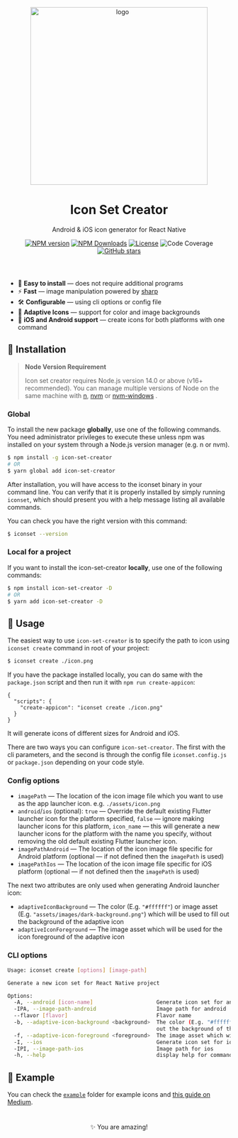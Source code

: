 <header>
<p align="center">
  <img src="assets/iphone.png" alt="logo" width="400">
</p>
<h1 align="center">
Icon Set Creator
</h1>
<p align="center">
Android & iOS icon generator for React Native
</p>
<p align="center">
<a href="https://www.npmjs.com/package/icon-set-creator" target="__blank"><img src="https://img.shields.io/npm/v/icon-set-creator?color=7DE1D1&label=" alt="NPM version"></a>
<a href="https://www.npmjs.com/package/icon-set-creator" target="__blank"><img alt="NPM Downloads" src="https://img.shields.io/npm/dm/icon-set-creator?color=6AC704&label="></a>
<a href="https://github.com/martiliones/icon-set-creator" target="__blank"><img src="https://img.shields.io/github/license/martiliones/icon-set-creator.svg?label=&message=themes&color=FFB706" alt="License"></a>
<img src="https://img.shields.io/codecov/c/github/martiliones/icon-set-creator?color=FF4F4D&logoColor=FF4F4D" alt="Code Coverage">
<br>
<a href="https://github.com/martiliones/icon-set-creator" target="__blank"><img alt="GitHub stars" src="https://img.shields.io/github/stars/martiliones/icon-set-creator?style=social"></a>
</p>
</header>

- 🌈 <b>Easy to install</b> — does not require additional programs
- ⚡️ <b>Fast</b> — image manipulation powered by [sharp](https://www.npmjs.com/package/sharp)
- 🛠 <b>Configurable</b> — using cli options or config file
- 🌟 <b>Adaptive Icons</b> — support for color and image backgrounds
- 📱 <b>iOS and Android support</b> — create icons for both platforms with one command

<h2>🚀 Installation</h2>

> **Node Version Requirement**
>
> Icon set creator requires Node.js version 14.0 or above (v16+ recommended). You can manage multiple versions of Node on the same machine with [n](https://github.com/tj/n), [nvm](https://github.com/creationix/nvm) or [nvm-windows](https://github.com/coreybutler/nvm-windows) .

<h3>Global</h3>

To install the new package **globally**, use one of the following commands. You need administrator privileges to execute these unless npm was installed on your system through a Node.js version manager (e.g. n or nvm).

```bash
$ npm install -g icon-set-creator
# OR
$ yarn global add icon-set-creator
```

After installation, you will have access to the iconset binary in your command line. You can verify that it is properly installed by simply running `iconset`, which should present you with a help message listing all available commands.

You can check you have the right version with this command:

```bash
$ iconset --version
```

<h3>Local for a project</h3>

If you want to install the icon-set-creator **locally**, use one of the following commands:

```bash
$ npm install icon-set-creator -D
# OR
$ yarn add icon-set-creator -D
```

<h2>🧪 Usage</h2>

The easiest way to use `icon-set-creator` is to specify the path to icon using `iconset create` command in root of your project:
```bash
$ iconset create ./icon.png
```

If you have the package installed locally, you can do same with the `package.json` script and then run it with `npm run create-appicon`:
```json5
{
  "scripts": {
    "create-appicon": "iconset create ./icon.png"
  }
}
```

It will generate icons of different sizes for Android and iOS.

There are two ways you can configure `icon-set-creator`. The first with the cli parameters, and the second is through the config file `iconset.config.js` or `package.json` depending on your code style.

<h3>Config options</h3>

- `imagePath` — The location of the icon image file which you want to use as the app launcher icon. e.g. `./assets/icon.png`
- `android`/`ios` (optional): `true` — Override the default existing Flutter launcher icon for the platform specified, `false` — ignore making launcher icons for this platform, `icon_name` — this will generate a new launcher icons for the platform with the name you specify, without removing the old default existing Flutter launcher icon.
- `imagePathAndroid` — The location of the icon image file specific for Android platform (optional — if not defined then the `imagePath` is used)
- `imagePathIos` — The location of the icon image file specific for iOS platform (optional — if not defined then the `imagePath` is used)

The next two attributes are only used when generating Android launcher icon:

- `adaptiveIconBackground` — The color (E.g. `"#ffffff"`) or image asset (E.g. `"assets/images/dark-background.png"`) which will be used to fill out the background of the adaptive icon
- `adaptiveIconForeground` — The image asset which will be used for the icon foreground of the adaptive icon


<h3>CLI options</h3>

```bash
Usage: iconset create [options] [image-path]

Generate a new icon set for React Native project

Options:
  -A, --android [icon-name]                    Generate icon set for android
  -IPA, --image-path-android                   Image path for android
  --flavor [flavor]                            Flavor name
  -b, --adaptive-icon-background <background>  The color (E.g. "#ffffff") or image asset (E.g. "assets/images/christmas-background.png") which will be used to fill
                                               out the background of the adaptive icon.
  -f, --adaptive-icon-foreground <foreground>  The image asset which will be used for the icon foreground of the adaptive icon
  -I, --ios                                    Generate icon set for ios
  -IPI, --image-path-ios                       Image path for ios
  -h, --help                                   display help for command
```

<h2>👀 Example</h2>

You can check the [`example`](https://github.com/martiliones/icon-set-creator/tree/master/example) folder for example icons and [this guide on Medium](https://medium.com/@martiliones/the-easiest-way-to-create-and-manage-app-icons-for-react-native-on-ios-android-41ccca39df2).

<h1></h1>

<p align="center">✨ You are amazing!</p>
